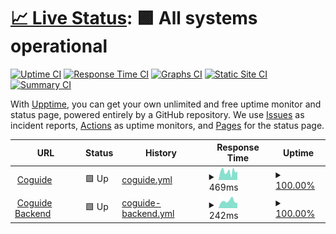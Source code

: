 # [📈 Live Status](https://RishCoder-Tech.github.io/CoguideUptime): <!--live status--> **🟩 All systems operational**

[![Uptime CI](https://github.com/RishCoder-Tech/CoguideUptime/workflows/Uptime%20CI/badge.svg)](https://github.com/RishCoder-Tech/CoguideUptime/actions?query=workflow%3A%22Uptime+CI%22)
[![Response Time CI](https://github.com/RishCoder-Tech/CoguideUptime/workflows/Response%20Time%20CI/badge.svg)](https://github.com/RishCoder-Tech/CoguideUptime/actions?query=workflow%3A%22Response+Time+CI%22)
[![Graphs CI](https://github.com/RishCoder-Tech/CoguideUptime/workflows/Graphs%20CI/badge.svg)](https://github.com/RishCoder-Tech/CoguideUptime/actions?query=workflow%3A%22Graphs+CI%22)
[![Static Site CI](https://github.com/RishCoder-Tech/CoguideUptime/workflows/Static%20Site%20CI/badge.svg)](https://github.com/RishCoder-Tech/CoguideUptime/actions?query=workflow%3A%22Static+Site+CI%22)
[![Summary CI](https://github.com/RishCoder-Tech/CoguideUptime/workflows/Summary%20CI/badge.svg)](https://github.com/RishCoder-Tech/CoguideUptime/actions?query=workflow%3A%22Summary+CI%22)

With [Upptime](https://upptime.js.org), you can get your own unlimited and free uptime monitor and status page, powered entirely by a GitHub repository. We use [Issues](https://github.com/RishCoder-Tech/CoguideUptime/issues) as incident reports, [Actions](https://github.com/RishCoder-Tech/CoguideUptime/actions) as uptime monitors, and [Pages](https://RishCoder-Tech.github.io/CoguideUptime) for the status page.

<!--start: status pages-->
<!-- This summary is generated by Upptime (https://github.com/upptime/upptime) -->
<!-- Do not edit this manually, your changes will be overwritten -->
<!-- prettier-ignore -->
| URL | Status | History | Response Time | Uptime |
| --- | ------ | ------- | ------------- | ------ |
| <img alt="" src="https://icons.duckduckgo.com/ip3/coguide.ai.ico" height="13"> [Coguide](https://coguide.ai) | 🟩 Up | [coguide.yml](https://github.com/RishCoder-Tech/CoguideUptime/commits/HEAD/history/coguide.yml) | <details><summary><img alt="Response time graph" src="./graphs/coguide/response-time-week.png" height="20"> 469ms</summary><br><a href="https://RishCoder-Tech.github.io/CoguideUptime/history/coguide"><img alt="Response time 604" src="https://img.shields.io/endpoint?url=https%3A%2F%2Fraw.githubusercontent.com%2FRishCoder-Tech%2FCoguideUptime%2FHEAD%2Fapi%2Fcoguide%2Fresponse-time.json"></a><br><a href="https://RishCoder-Tech.github.io/CoguideUptime/history/coguide"><img alt="24-hour response time 573" src="https://img.shields.io/endpoint?url=https%3A%2F%2Fraw.githubusercontent.com%2FRishCoder-Tech%2FCoguideUptime%2FHEAD%2Fapi%2Fcoguide%2Fresponse-time-day.json"></a><br><a href="https://RishCoder-Tech.github.io/CoguideUptime/history/coguide"><img alt="7-day response time 469" src="https://img.shields.io/endpoint?url=https%3A%2F%2Fraw.githubusercontent.com%2FRishCoder-Tech%2FCoguideUptime%2FHEAD%2Fapi%2Fcoguide%2Fresponse-time-week.json"></a><br><a href="https://RishCoder-Tech.github.io/CoguideUptime/history/coguide"><img alt="30-day response time 552" src="https://img.shields.io/endpoint?url=https%3A%2F%2Fraw.githubusercontent.com%2FRishCoder-Tech%2FCoguideUptime%2FHEAD%2Fapi%2Fcoguide%2Fresponse-time-month.json"></a><br><a href="https://RishCoder-Tech.github.io/CoguideUptime/history/coguide"><img alt="1-year response time 604" src="https://img.shields.io/endpoint?url=https%3A%2F%2Fraw.githubusercontent.com%2FRishCoder-Tech%2FCoguideUptime%2FHEAD%2Fapi%2Fcoguide%2Fresponse-time-year.json"></a></details> | <details><summary><a href="https://RishCoder-Tech.github.io/CoguideUptime/history/coguide">100.00%</a></summary><a href="https://RishCoder-Tech.github.io/CoguideUptime/history/coguide"><img alt="All-time uptime 99.97%" src="https://img.shields.io/endpoint?url=https%3A%2F%2Fraw.githubusercontent.com%2FRishCoder-Tech%2FCoguideUptime%2FHEAD%2Fapi%2Fcoguide%2Fuptime.json"></a><br><a href="https://RishCoder-Tech.github.io/CoguideUptime/history/coguide"><img alt="24-hour uptime 100.00%" src="https://img.shields.io/endpoint?url=https%3A%2F%2Fraw.githubusercontent.com%2FRishCoder-Tech%2FCoguideUptime%2FHEAD%2Fapi%2Fcoguide%2Fuptime-day.json"></a><br><a href="https://RishCoder-Tech.github.io/CoguideUptime/history/coguide"><img alt="7-day uptime 100.00%" src="https://img.shields.io/endpoint?url=https%3A%2F%2Fraw.githubusercontent.com%2FRishCoder-Tech%2FCoguideUptime%2FHEAD%2Fapi%2Fcoguide%2Fuptime-week.json"></a><br><a href="https://RishCoder-Tech.github.io/CoguideUptime/history/coguide"><img alt="30-day uptime 99.92%" src="https://img.shields.io/endpoint?url=https%3A%2F%2Fraw.githubusercontent.com%2FRishCoder-Tech%2FCoguideUptime%2FHEAD%2Fapi%2Fcoguide%2Fuptime-month.json"></a><br><a href="https://RishCoder-Tech.github.io/CoguideUptime/history/coguide"><img alt="1-year uptime 99.97%" src="https://img.shields.io/endpoint?url=https%3A%2F%2Fraw.githubusercontent.com%2FRishCoder-Tech%2FCoguideUptime%2FHEAD%2Fapi%2Fcoguide%2Fuptime-year.json"></a></details>
| <img alt="" src="https://icons.duckduckgo.com/ip3/login.coguide.ai.ico" height="13"> [Coguide Backend](https://login.coguide.ai) | 🟩 Up | [coguide-backend.yml](https://github.com/RishCoder-Tech/CoguideUptime/commits/HEAD/history/coguide-backend.yml) | <details><summary><img alt="Response time graph" src="./graphs/coguide-backend/response-time-week.png" height="20"> 242ms</summary><br><a href="https://RishCoder-Tech.github.io/CoguideUptime/history/coguide-backend"><img alt="Response time 277" src="https://img.shields.io/endpoint?url=https%3A%2F%2Fraw.githubusercontent.com%2FRishCoder-Tech%2FCoguideUptime%2FHEAD%2Fapi%2Fcoguide-backend%2Fresponse-time.json"></a><br><a href="https://RishCoder-Tech.github.io/CoguideUptime/history/coguide-backend"><img alt="24-hour response time 183" src="https://img.shields.io/endpoint?url=https%3A%2F%2Fraw.githubusercontent.com%2FRishCoder-Tech%2FCoguideUptime%2FHEAD%2Fapi%2Fcoguide-backend%2Fresponse-time-day.json"></a><br><a href="https://RishCoder-Tech.github.io/CoguideUptime/history/coguide-backend"><img alt="7-day response time 242" src="https://img.shields.io/endpoint?url=https%3A%2F%2Fraw.githubusercontent.com%2FRishCoder-Tech%2FCoguideUptime%2FHEAD%2Fapi%2Fcoguide-backend%2Fresponse-time-week.json"></a><br><a href="https://RishCoder-Tech.github.io/CoguideUptime/history/coguide-backend"><img alt="30-day response time 267" src="https://img.shields.io/endpoint?url=https%3A%2F%2Fraw.githubusercontent.com%2FRishCoder-Tech%2FCoguideUptime%2FHEAD%2Fapi%2Fcoguide-backend%2Fresponse-time-month.json"></a><br><a href="https://RishCoder-Tech.github.io/CoguideUptime/history/coguide-backend"><img alt="1-year response time 277" src="https://img.shields.io/endpoint?url=https%3A%2F%2Fraw.githubusercontent.com%2FRishCoder-Tech%2FCoguideUptime%2FHEAD%2Fapi%2Fcoguide-backend%2Fresponse-time-year.json"></a></details> | <details><summary><a href="https://RishCoder-Tech.github.io/CoguideUptime/history/coguide-backend">100.00%</a></summary><a href="https://RishCoder-Tech.github.io/CoguideUptime/history/coguide-backend"><img alt="All-time uptime 96.57%" src="https://img.shields.io/endpoint?url=https%3A%2F%2Fraw.githubusercontent.com%2FRishCoder-Tech%2FCoguideUptime%2FHEAD%2Fapi%2Fcoguide-backend%2Fuptime.json"></a><br><a href="https://RishCoder-Tech.github.io/CoguideUptime/history/coguide-backend"><img alt="24-hour uptime 100.00%" src="https://img.shields.io/endpoint?url=https%3A%2F%2Fraw.githubusercontent.com%2FRishCoder-Tech%2FCoguideUptime%2FHEAD%2Fapi%2Fcoguide-backend%2Fuptime-day.json"></a><br><a href="https://RishCoder-Tech.github.io/CoguideUptime/history/coguide-backend"><img alt="7-day uptime 100.00%" src="https://img.shields.io/endpoint?url=https%3A%2F%2Fraw.githubusercontent.com%2FRishCoder-Tech%2FCoguideUptime%2FHEAD%2Fapi%2Fcoguide-backend%2Fuptime-week.json"></a><br><a href="https://RishCoder-Tech.github.io/CoguideUptime/history/coguide-backend"><img alt="30-day uptime 99.84%" src="https://img.shields.io/endpoint?url=https%3A%2F%2Fraw.githubusercontent.com%2FRishCoder-Tech%2FCoguideUptime%2FHEAD%2Fapi%2Fcoguide-backend%2Fuptime-month.json"></a><br><a href="https://RishCoder-Tech.github.io/CoguideUptime/history/coguide-backend"><img alt="1-year uptime 96.57%" src="https://img.shields.io/endpoint?url=https%3A%2F%2Fraw.githubusercontent.com%2FRishCoder-Tech%2FCoguideUptime%2FHEAD%2Fapi%2Fcoguide-backend%2Fuptime-year.json"></a></details>

<!--end: status pages-->
